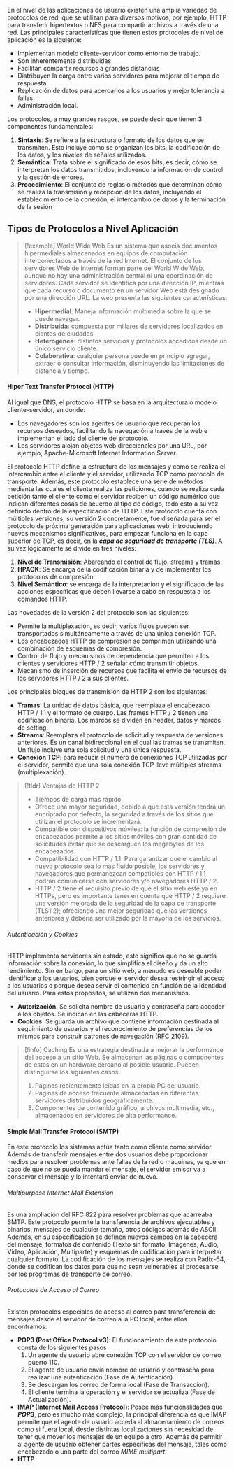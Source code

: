 En el nivel de las aplicaciones de usuario existen una amplia variedad de protocolos de red, que se utilizan para diversos motivos, por ejemplo, HTTP para transferir hipertextos o NFS para compartir archivos a través de una red.
Las principales características que tienen estos protocoles de nivel de aplicación es la siguiente:

- Implementan modelo cliente-servidor como entorno de trabajo.
- Son inherentemente distribuidas
- Facilitan compartir recursos a grandes distancias
- Distribuyen la carga entre varios servidores para mejorar el tiempo de respuesta
- Replicación de datos para acercarlos a los usuarios y mejor tolerancia a fallas.
- Administración local.

Los protocolos, a muy grandes rasgos, se puede decir que tienen 3 componentes fundamentales:

1.  **Sintaxis**: Se refiere a la estructura o formato de los datos que se transmiten. Esto incluye cómo se organizan los bits, la codificación de los datos, y los niveles de señales utilizados.
2. **Semántica**: Trata sobre el significado de esos bits, es decir, cómo se interpretan los datos transmitidos, incluyendo la información de control y la gestión de errores.
3. **Procedimiento**: El conjunto de reglas o métodos que determinan cómo se realiza la transmisión y recepción de los datos, incluyendo el establecimiento de la conexión, el intercambio de datos y la terminación de la sesión

## Tipos de Protocolos a Nivel Aplicación

>[!example] World Wide Web
>Es un sistema que asocia documentos hipermediales almacenados en equipos de computación interconectados a través de la red Internet. El conjunto de los servidores Web de Internet forman parte del World Wide Web, aunque no hay una administración central ni una coordinación de servidores. 
>Cada servidor se identifica por una dirección IP, mientras que cada recurso o documento en un servidor Web está designado por una dirección URL. La web presenta las siguientes características:
>- **Hipermedial**: Maneja información multimedia sobre la que se puede navegar.
>- **Distribuida**: compuesta por millares de servidores localizados en cientos de ciudades.
>- **Heterogénea**: distintos servicios y protocolos accedidos desde un único servicio cliente.
>- **Colaborativa**: cualquier persona puede en principio agregar, extraer o consultar información, disminuyendo las limitaciones de distancia y tiempo.

#### Hiper Text Transfer Protocol (HTTP)

Al igual que DNS, el protocolo HTTP se basa en la arquitectura o modelo cliente-servidor, en donde:

- Los navegadores son los agentes de usuario que recuperan los recursos deseados, facilitando la navegación a través de la web e implementan el lado del cliente del protocolo.
- Los servidores alojan objetos web direccionales por una URL, por ejemplo, Apache-Microsoft Internet Information Server.

El protocolo HTTP define la estructura de los mensajes y como se realiza el intercambio entre el cliente y el servidor, utilizando TCP como protocolo de transporte. Además, este protocolo establece una serie de métodos mediante las cuales el cliente realiza las peticiones, cuando se realiza cada petición tanto el cliente como el servidor reciben un código numérico que indican diferentes cosas de acuerdo al tipo de código, todo esto a su vez definido dentro de la especificación de HTTP.
Este protocolo cuenta con múltiples versiones, su versión 2 concretamente, fue diseñada para ser el protocolo de próxima generación para aplicaciones web, introduciendo nuevos mecanismos significativos, para empezar funciona en la capa superior de TCP, es decir, en la ***capa de seguridad de transporte (TLS)***. A su vez lógicamente se divide en tres niveles:

1. **Nivel de Transmisión**: Abarcando el control de flujo, streams y tramas.
2. **HPACK**: Se encarga de la codificación binaria y de implementar los protocolos de compresión.
3. **Nivel Semántico**: se encarga de la interpretación y el significado de las acciones específicas que deben llevarse a cabo en respuesta a los comandos HTTP.

Las novedades de la versión 2 del protocolo son las siguientes:

- Permite la multiplexación, es decir, varios flujos pueden ser transportados simultáneamente a través de una única conexión TCP.
- Los encabezados HTTP de compresión se comprimen utilizando una combinación de esquemas de compresión.
- Control de flujo y mecanismos de dependencia que permiten a los clientes y servidores HTTP / 2 señalar cómo transmitir objetos.
- Mecanismo de inserción de recursos que facilita el envío de recursos de los servidores HTTP / 2 a sus clientes.

Los principales bloques de transmisión de HTTP 2 son los siguientes:

- **Tramas**: La unidad de datos básica, que reemplaza el encabezado HTTP / 1.1 y el formato de cuerpo. Las frames HTTP / 2 tienen una codificación binaria. Los marcos se dividen en header, datos y marcos de setting.
- **Streams**: Reemplaza el protocolo de solicitud y respuesta de versiones anteriores. Es un canal bidireccional en el cual las tramas se transmiten. Un flujo incluye una sola solicitud y una única respuesta.
- **Conexión TCP**: para reducir el número de conexiones TCP utilizadas por el servidor, permite que una sola conexión TCP lleve múltiples streams (multiplexación).

>[!tldr] Ventajas de HTTP 2
>- Tiempos de carga más rápido.
>- Ofrece una mayor seguridad, debido a que esta versión tendrá un encriptado por defecto, la seguridad a través de los sitios que utilizan el protocolo se incrementará.
>- Compatible con dispositivos móviles: la función de compresión de encabezados permite a los sitios móviles con gran cantidad de solicitudes evitar que se descarguen los megabytes de los encabezados.
>- Compatibilidad con HTTP / 1.1: Para garantizar que el cambio al nuevo protocolo sea lo más fluido posible, los servidores y navegadores que permanezcan compatibles con HTTP / 1.1 podrán comunicarse con servidores y/o navegadores HTTP / 2.
>- HTTP / 2 tiene el requisito previo de que el sitio web esté ya en HTTPs, pero es importante tener en cuenta que HTTP / 2 requiere una versión mejorada de la seguridad de la capa de transporte (TLS1.2); ofreciendo una mejor seguridad que las versiones anteriores y debería ser utilizado por la mayoría de los servicios.

###### Autenticación y Cookies

HTTP implementa servidores sin estado, esto significa que no se guarda información sobre la conexión, lo que simplifica el diseño y da un alto rendimiento. Sin embargo, para un sitio web, a menudo es deseable poder identificar a los usuarios, bien porque el servidor desea restringir el acceso a los usuarios o porque desea servir el contenido en función de la identidad del usuario. Para estos propósitos, se utilizan dos mecanismos.

- **Autorización**: Se solicita nombre de usuario y contraseña para acceder a los objetos. Se indican en las cabeceras HTTP.
- **Cookies**: Se guarda un archivo que contiene información destinada al seguimiento de usuarios y el reconocimiento de preferencias de los mismos para construir patrones de navegación (RFC 2109).

>[!info] Caching
>Es una estrategia destinada a mejorar la performance del acceso a un sitio Web. Se almacenan las páginas o componentes de éstas en un hardware cercano al posible usuario. Pueden distinguirse los siguientes casos:
>1. Páginas recientemente leídas en la propia PC del usuario.
>2. Páginas de acceso frecuente almacenadas en diferentes servidores distribuidos geográficamente.
>3. Componentes de contenido gráfico, archivos multimedia, etc., almacenados en servidores de alta performance.

#### Simple Mail Transfer Protocol (SMTP)

En este protocolo los sistemas actúa tanto como cliente como servidor. Además de transferir mensajes entre dos usuarios debe proporcionar medios para resolver problemas ante fallas de la red o máquinas, ya que en caso de que no se pueda mandar el mensaje, el servidor emisor va a conservar el mensaje y lo intentará enviar de nuevo.

###### Multipurpose Internet Mail Extension

Es una ampliación del RFC 822 para resolver problemas que acarreaba SMTP. Este protocolo permite la transferencia de archivos ejecutables y binarios, mensajes de cualquier tamaño, otros códigos además de ASCII. Además, en su especificación se definen nuevos campos en la cabecera del mensaje, formatos de contenido (Texto sin formato, Imágenes, Audio, Video, Aplicación, Multiparte) y esquemas de codificación para interpretar cualquier formato.
La codificación de los mensajes se realiza con Radix-64, donde se codifican los datos para que no sean vulnerables al procesarse por los programas de transporte de correo.

###### Protocolos de Acceso al Correo

Existen protocolos especiales de acceso al correo para transferencia de mensajes desde el servidor de correo a la PC local, entre ellos encontramos:

- **POP3 (Post Office Protocol v3)**: El funcionamiento de este protocolo consta de los siguientes pasos
	1. Un agente de usuario abre conexión TCP con el servidor de correo puerto 110.
	2. El agente de usuario envía nombre de usuario y contraseña para realizar una autenticación (Fase de Autenticación).
	3. Se descargan los correo de forma local (Fase de Transacción).
	4. El cliente termina la operación y el servidor se actualiza (Fase de Actualización).
- **IMAP (Internet Mail Access Protocol)**: Posee más funcionalidades que ***POP3***, pero es mucho más complejo, la principal diferencia es que IMAP permite que el agente de usuario acceda al almacenamiento de correos como si fuera local, desde distintas localizaciones sin necesidad de tener que mover los mensajes de un equipo a otro. Además de permitir al agente de usuario obtener partes específicas del mensaje, tales como encabezado o una parte del correo *MIME multipart*.
- **HTTP**
